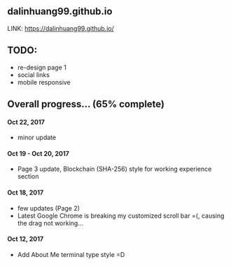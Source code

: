 

## dalinhuang99.github.io

LINK: https://dalinhuang99.github.io/


## TODO: 
* re-design page 1
* social links
* mobile responsive


## Overall progress... (65% complete)

#### Oct 22, 2017
* minor update

#### Oct 19 - Oct 20, 2017
* Page 3 update, Blockchain (SHA-256) style for working experience section

#### Oct 18, 2017
* few updates (Page 2)
* Latest Google Chrome is breaking my customized scroll bar =(, causing the drag not working...

#### Oct 12, 2017

* Add About Me terminal type style =D


